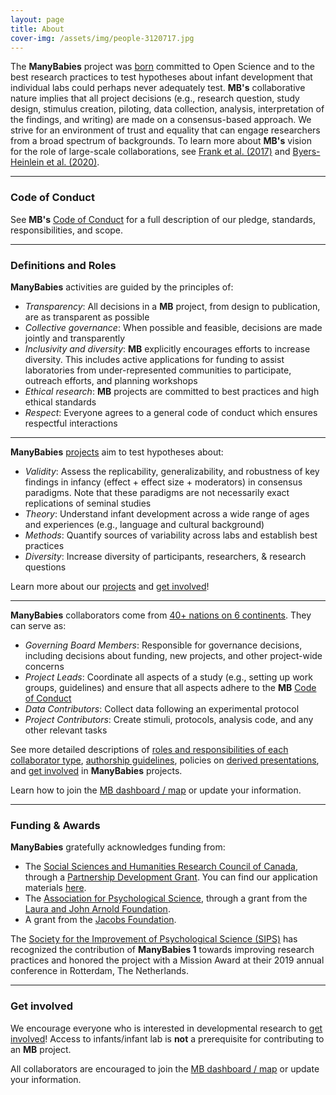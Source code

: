 ```yaml
---
layout: page
title: About
cover-img: /assets/img/people-3120717.jpg
---
```


<!---
To do:
- update funding information? MB2 Grant?
--->

The **ManyBabies** project was [born](https://babieslearninglanguage.blogspot.com/2015/12/the-manybabies-project.html) committed to Open Science and to the best research practices to test hypotheses about infant development that individual labs could perhaps never adequately test. **MB's** collaborative nature implies that all project decisions (e.g., research question, study design, stimulus creation, piloting, data collection, analysis, interpretation of the findings, and writing) are made on a consensus-based approach. We strive for an environment of trust and equality that can engage researchers from a broad spectrum of backgrounds. To learn more about **MB's** vision for the role of large-scale collaborations, see [Frank et al. (2017)](https://psyarxiv.com/27b43/) and [Byers-Heinlein et al. (2020)](https://psyarxiv.com/dmhk2/).

<!-- Too detailed?
Infant research usually requires significant human and financial resources and is slow to conduct. These aspects, combined with the pressure to publish at a rapid pace to secure promotions and funding, can render the conduction of large-scale projects unpractical under individual labs contexts.

Too historical?
On the other hand, large-scale *collaborative* and *Open Science* projects have the potential to test complex hypothesis and avoid the consequences of low statistical power [(Button et al., 2013)](https://doi.org/10.1038/nrn3475) and the dramatic inflation of false positives caused by “questionable research practices” [(Simmons, Nelson, & Simonsohn, 2011)](https://doi.org/10.1177/0956797611417632). Inspired by [Klein et al. (2014)](http://dx.doi.org/10.1027/1864-9335/a000178) ManyLabs' first study, in which a group of independent labs all ran the same set of replication protocols and pooled their data, an e-mail thread began, which eventually led to a [blog post](https://babieslearninglanguage.blogspot.com/2015/12/the-manybabies-project.html), and to the formation of the consortium of infancy labs.
-->

***

### Code of Conduct
See **MB's** [Code of Conduct]({{site.baseurl}}/code_conduct/) for a full description of our pledge, standards, responsibilities, and scope.

***

### Definitions and Roles
**ManyBabies** activities are guided by the principles of:
* *Transparency*: All decisions in a **MB** project, from design to publication, are as transparent as possible
* *Collective governance*: When possible and feasible, decisions are made jointly and transparently
* *Inclusivity and diversity*: **MB** explicitly encourages efforts to increase diversity. This includes active applications for funding to assist laboratories from under-represented communities to participate, outreach efforts, and planning workshops
* *Ethical research*: **MB** projects are committed to best practices and high ethical standards
* *Respect*: Everyone agrees to a general code of conduct which ensures respectful interactions

***

**ManyBabies** [projects]({{site.baseurl}}/projects/) aim to test hypotheses about:
* *Validity*: Assess the replicability, generalizability, and robustness of key findings in infancy (effect + effect size + moderators) in consensus paradigms. Note that these paradigms are not necessarily exact replications of seminal studies
* *Theory*: Understand infant development across a wide range of ages and experiences (e.g., language and cultural background)
* *Methods*: Quantify sources of variability across labs and establish best practices
* *Diversity*: Increase diversity of participants, researchers, & research questions

Learn more about our [projects]({{site.baseurl}}/projects/) and [get involved]({{site.baseurl}}/get_involved/)!

***

**ManyBabies** collaborators come from [40+ nations on 6 continents](https://manybabies.shinyapps.io/shiny_mb_map/). They can serve as:
* *Governing Board Members*: Responsible for governance decisions, including decisions about funding, new projects, and other project-wide concerns
* *Project Leads*: Coordinate all aspects of a study (e.g., setting up work groups, guidelines) and ensure that all aspects adhere to the **MB** [Code of Conduct]({{site.baseurl}}/code_conduct/)
* *Data Contributors*: Collect data following an experimental protocol
* *Project Contributors*: Create stimuli, protocols, analysis code, and any other relevant tasks

See more detailed descriptions of [roles and responsibilities of each collaborator type](https://docs.google.com/document/d/1UYSevbWnBQwd_eaBe1oKkOBX-8sMsBfiPz2kwNp7Ttc/export?format=pdf), [authorship guidelines]({{site.baseurl}}/authorship/), policies on [derived presentations]({{site.baseurl}}/derived_presentations/), and [get involved]({{site.baseurl}}/get_involved/) in **ManyBabies** projects.

Learn how to join the [MB dashboard / map]({{site.baseurl}}/map/) or update your information.


***

### Funding & Awards
**ManyBabies** gratefully acknowledges funding from:
* The [Social Sciences and Humanities Research Council of Canada](https://www.sshrc-crsh.gc.ca/), through a [Partnership Development Grant](https://www.sshrc-crsh.gc.ca/funding-financement/programs-programmes/partnership_development_grants-subventions_partenariat_developpement-eng.aspx). You can find our application materials [here](https://osf.io/xavnd/).
* The [Association for Psychological Science](https://www.psychologicalscience.org), through a grant from the [Laura and John Arnold Foundation](http://www.laaf.org/ljaf).
* A grant from the [Jacobs Foundation](https://jacobsfoundation.org).

The [Society for the Improvement of Psychological Science (SIPS)](https://improvingpsych.org) has recognized the contribution of **ManyBabies 1** towards improving research practices and honored the project with a Mission Award at their 2019 annual conference in Rotterdam, The Netherlands.

***

### Get involved
We encourage everyone who is interested in developmental research to [get involved]({{site.baseurl}}/get_involved/)! Access to infants/infant lab is **not** a prerequisite for contributing to an **MB** project.

All collaborators are encouraged to join the [MB dashboard / map]({{site.baseurl}}/map/) or update your information.
